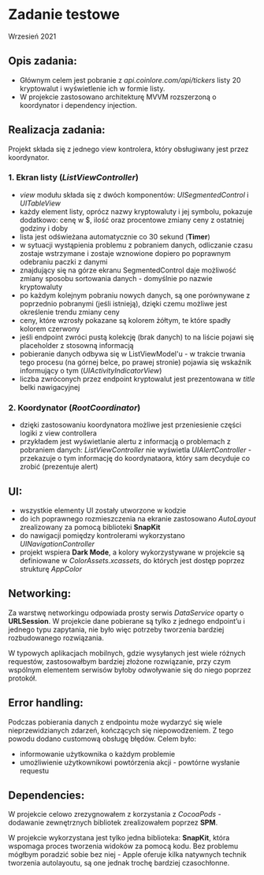 # Zadanie testowe
Wrzesień 2021


## Opis zadania:
* Głównym celem jest pobranie z *api.coinlore.com/api/tickers* listy 20 kryptowalut i wyświetlenie ich w formie listy.
* W projekcie zastosowano architekturę MVVM rozszerzoną o koordynator i dependency injection.


## Realizacja zadania:
Projekt składa się z jednego view kontrolera, który obsługiwany jest przez koordynator.

### 1. Ekran listy (*ListViewController*)
* *view* modułu składa się z dwóch komponentów: *UISegmentedControl* i *UITableView*
* każdy element listy, oprócz nazwy kryptowaluty i jej symbolu, pokazuje dodatkowo: cenę w $, ilość oraz procentowe zmiany ceny z ostatniej godziny i doby
* lista jest odświeżana automatycznie co 30 sekund (**Timer**)
* w sytuacji wystąpienia problemu z pobraniem danych, odliczanie czasu zostaje wstrzymane i zostaje wznowione dopiero po poprawnym odebraniu paczki z danymi
* znajdujący się na górze ekranu SegmentedControl daje możliwość zmiany sposobu sortowania danych - domyślnie po nazwie kryptowaluty
* po każdym kolejnym pobraniu nowych danych, są one porównywane z poprzednio pobranymi (jeśli istnieją), dzięki czemu możliwe jest określenie trendu zmiany ceny
* ceny, które wzrosły pokazane są kolorem żółtym, te które spadły kolorem czerwony
* jeśli endpoint zwróci pustą kolekcję (brak danych) to na liście pojawi się placeholder z stosowną informacją
* pobieranie danych odbywa się w ListViewModel'u - w trakcie trwania tego procesu (na górnej belce, po prawej stronie) pojawia się wskaźnik informujący o tym (*UIActivityIndicatorView*)
* liczba zwróconych przez endpoint kryptowalut jest prezentowana w *title* belki nawigacyjnej

### 2. Koordynator (*RootCoordinator*)
* dzięki zastosowaniu koordynatora możliwe jest przeniesienie części logiki z view controllera
* przykładem jest wyświetlanie alertu z informacją o problemach z pobraniem danych: *ListViewController* nie wyświetla *UIAlertController* - przekazuje o tym informację do koordynataora, który sam decyduje co zrobić (prezentuje alert)

## UI:
* wszystkie elementy UI zostały utworzone w kodzie
* do ich poprawnego rozmieszczenia na ekranie zastosowano *AutoLayout* zrealizowany za pomocą biblioteki **SnapKit**
* do nawigacji pomiędzy kontrolerami wykorzystano *UINavigationController*
* projekt wspiera **Dark Mode**, a kolory wykorzystywane w projekcie są definiowane w *ColorAssets.xcassets*, do których jest dostęp poprzez strukturę *AppColor*

## Networking:
Za warstwę networkingu odpowiada prosty serwis *DataService* oparty o **URLSession**.
W projekcie dane pobierane są tylko z jednego endpoint’u i jednego typu zapytania, nie było więc potrzeby tworzenia bardziej rozbudowanego rozwiązania.

W typowych aplikacjach mobilnych, gdzie wysyłanych jest wiele różnych requestów, zastosowałbym bardziej złożone rozwiązanie, przy czym wspólnym elementem serwisów byłoby odwoływanie się do niego poprzez protokół.

## Error handling:
Podczas pobierania danych z endpointu może wydarzyć się wiele nieprzewidzianych zdarzeń, kończących się niepowodzeniem. Z tego powodu dodano customową obsługę błędów. Celem było:

* informowanie użytkownika o każdym problemie
* umożliwienie użytkownikowi powtórzenia akcji - powtórne wysłanie requestu

## Dependencies:
W projekcie celowo zrezygnowałem z korzystania z *CocoaPods* - dodawanie zewnętrznych bibliotek zrealizowałem poprzez **SPM**.

W projekcie wykorzystana jest tylko jedna biblioteka: **SnapKit**, która wspomaga proces tworzenia widoków za pomocą kodu. Bez problemu mógłbym poradzić sobie bez niej - Apple oferuje kilka natywnych technik tworzenia autolayoutu, są one jednak trochę bardziej czasochłonne.
